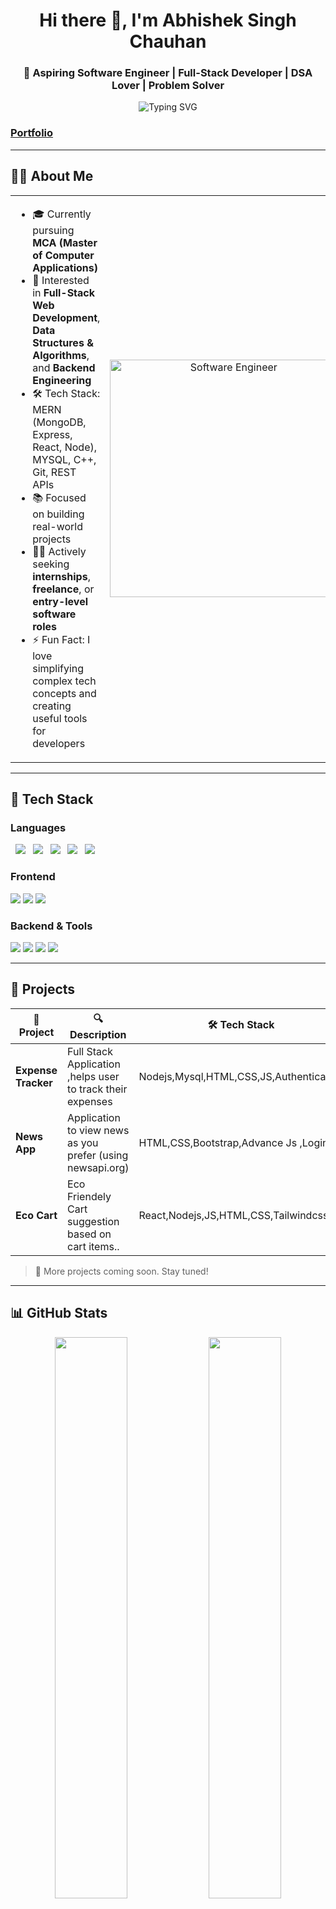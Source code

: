 


<h1 align="center">Hi there 👋, I'm Abhishek Singh Chauhan</h1>
<h3 align="center">🚀 Aspiring Software Engineer | Full-Stack Developer | DSA Lover | Problem Solver</h3>

<div align="center">
  <img src="https://readme-typing-svg.demolab.com?font=Fira+Code&duration=3000&pause=1000&color=00F79A&center=true&vCenter=true&width=435&lines=Full-Stack+Web+Developer;DSA+Lover;Problem+Solver;Good+Communicator;Always+learning+something+new+%F0%9F%9A%80" alt="Typing SVG" />
</div>

### [ Portfolio](https://jazzy-muffin-d663fe.netlify.app/)
---

## 🧑‍💻 About Me

<table>
  <tr>
    <td width="65%">
      <ul>
        <li>🎓 Currently pursuing <b>MCA (Master of Computer Applications)</b></li>
        <li>🧠 Interested in <b>Full-Stack Web Development</b>, <b>Data Structures & Algorithms</b>, and <b>Backend Engineering</b></li>
        <li>🛠️ Tech Stack: MERN (MongoDB, Express, React, Node), MYSQL, C++, Git, REST APIs</li>
        <li>📚 Focused on building real-world projects</li>
        <li>👨‍💼 Actively seeking <b>internships</b>, <b>freelance</b>, or <b>entry-level software roles</b></li>
        <li>⚡ Fun Fact: I love simplifying complex tech concepts and creating useful tools for developers</li>
      </ul>
    </td>
    <td width="35%" align="center">
      <img src="https://camo.githubusercontent.com/1a54ec10853198e93d5b811458515b900694707a1d606417fce39d557f1e0f5e/68747470733a2f2f7374617469632e7769787374617469632e636f6d2f6d656469612f3262653163655f38363435363739303038343534313865626664363165323937363337343634647e6d76322e676966" width="380px" alt="Software Engineer" />
    </td>
  </tr>
</table>


---

## 🧰 Tech Stack

### Languages
<p>
  &nbsp; <img src="https://img.shields.io/badge/JavaScript-F7DF1E?style=for-the-badge&logo=javascript&logoColor=black" />
  &nbsp; <img src="https://img.shields.io/badge/C++-00599C?style=for-the-badge&logo=cplusplus&logoColor=white" />
  &nbsp; <img src="https://img.shields.io/badge/SQL-4479A1?style=for-the-badge&logo=postgresql&logoColor=white" />
  &nbsp; <img src="https://img.shields.io/badge/Python-3776AB?style=for-the-badge&logo=python&logoColor=white" />
  &nbsp; <img src="https://img.shields.io/badge/MongoDB-47A248?style=for-the-badge&logo=mongodb&logoColor=white" />
</p>

### Frontend
<p>
  <img src="https://img.shields.io/badge/HTML5-E34F26?style=for-the-badge&logo=html5&logoColor=white" />
  <img src="https://img.shields.io/badge/CSS3-1572B6?style=for-the-badge&logo=css3&logoColor=white" />
  <img src="https://img.shields.io/badge/React-20232A?style=for-the-badge&logo=react&logoColor=61DAFB" />
</p>

### Backend & Tools
<p>
  <img src="https://img.shields.io/badge/Node.js-339933?style=for-the-badge&logo=nodedotjs&logoColor=white" />
  <img src="https://img.shields.io/badge/Express.js-000000?style=for-the-badge&logo=express&logoColor=white" />
  <img src="https://img.shields.io/badge/Git-F05032?style=for-the-badge&logo=git&logoColor=white" />
  <img src="https://img.shields.io/badge/GitHub-100000?style=for-the-badge&logo=github&logoColor=white" />
</p>

---

## 🧪 Projects

| 🚀 Project             | 🔍 Description                                                | 🛠 Tech Stack                         |
|-----------------------|----------------------------------------------------------------|----------------------------------------|
| **Expense Tracker**   | Full Stack Application ,helps user to track their expenses    | Nodejs,Mysql,HTML,CSS,JS,Authentication |
| **News App**          | Application to view news as you prefer (using newsapi.org)    | HTML,CSS,Bootstrap,Advance Js ,Login    |
| **Eco Cart**          | Eco Friendely Cart suggestion based on cart items..           | React,Nodejs,JS,HTML,CSS,Tailwindcss    |


> 📌 More projects  coming soon. Stay tuned!

---

## 📊 GitHub Stats

<p align="center">
  <img src="https://github-readme-stats.vercel.app/api?username=Abhisheksinghchauhan192&show_icons=true&theme=github_dark&hide=prs&count_private=true" width="48%"/>
  <img src="https://github-readme-streak-stats.herokuapp.com?user=Abhisheksinghchauhan192&theme=github-dark&hide_border=false" width="48%"/>
</p>
<p align="center">
   <img src="https://github-readme-stats.vercel.app/api/top-langs/?username=Abhisheksinghchauhan192&layout=compact&theme=tokyonight" alt="Top Languages" />

</p>


---

## 📫 Let's Connect

<p>
  <a href="mailto:chauhanavi667@gmail.com"><img src="https://img.shields.io/badge/Gmail-D14836?style=for-the-badge&logo=gmail&logoColor=white" /></a>
  <a href="mailto:abhic4170@gmail.com"><img src="https://img.shields.io/badge/Gmail-D14836?style=for-the-badge&logo=gmail&logoColor=white" /></a>
  <a href="https://www.linkedin.com/in/abhisheksinghchauhan786/"><img src="https://img.shields.io/badge/LinkedIn-0A66C2?style=for-the-badge&logo=linkedin&logoColor=white" /></a>
  <a href="https://github.com/Abhisheksinghchauhan192/"><img src="https://img.shields.io/badge/GitHub-100000?style=for-the-badge&logo=github&logoColor=white" /></a>
</p>

---

## 💬 Quote I Like

> “The only way to do great work is to love what you do.” – Steve Jobs

---

## 🏁 Summary

Thanks for visiting my profile!  
I'm always open to learning, collaboration, and exciting opportunities.

⭐️ Don't forget to **star** and **follow**!

